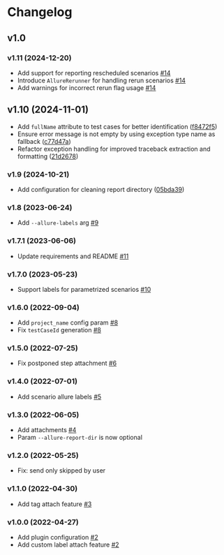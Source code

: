 # Changelog

## v1.0

### v1.11 (2024-12-20)

- Add support for reporting rescheduled scenarios [#14](https://github.com/vedro-universe/vedro-allure-reporter/pull/14)
- Introduce `AllureRerunner` for handling rerun scenarios [#14](https://github.com/vedro-universe/vedro-allure-reporter/pull/14)
- Add warnings for incorrect rerun flag usage [#14](https://github.com/vedro-universe/vedro-allure-reporter/pull/14)

## v1.10 (2024-11-01)

- Add `fullName` attribute to test cases for better identification ([f8472f5](https://github.com/vedro-universe/vedro-allure-reporter/commit/f8472f5d96ce45f48e7d3a73cd78cb881a3a31c0))
- Ensure error message is not empty by using exception type name as fallback ([c77d47a](https://github.com/vedro-universe/vedro-allure-reporter/commit/c77d47a74d1c2379431cceb36c681878a0bee846))
- Refactor exception handling for improved traceback extraction and formatting ([21d2678](https://github.com/vedro-universe/vedro-allure-reporter/commit/21d2678383a23ad097ed5a4091080027b6d37214))

### v1.9 (2024-10-21)

- Add configuration for cleaning report directory ([05bda39](https://github.com/vedro-universe/vedro-allure-reporter/commit/05bda39d330163a33a3dfe5b453b0e6efba54b5e))

### v1.8 (2023-06-24)

- Add `--allure-labels` arg [#9](https://github.com/vedro-universe/vedro-allure-reporter/pull/9)

### v1.7.1 (2023-06-06)

- Update requirements and README [#11](https://github.com/vedro-universe/vedro-allure-reporter/pull/11)

### v1.7.0 (2023-05-23)

- Support labels for parametrized scenarios [#10](https://github.com/vedro-universe/vedro-allure-reporter/pull/10)

### v1.6.0 (2022-09-04)

- Add `project_name` config param [#8](https://github.com/vedro-universe/vedro-allure-reporter/pull/8)
- Fix `testCaseId` generation [#8](https://github.com/vedro-universe/vedro-allure-reporter/pull/8)

### v1.5.0 (2022-07-25)

- Fix postponed step attachment [#6](https://github.com/vedro-universe/vedro-allure-reporter/pull/6)

### v1.4.0 (2022-07-01)

- Add scenario allure labels [#5](https://github.com/vedro-universe/vedro-allure-reporter/pull/5)

### v1.3.0 (2022-06-05)

- Add attachments [#4](https://github.com/vedro-universe/vedro-allure-reporter/pull/4)
- Param `--allure-report-dir` is now optional

### v1.2.0 (2022-05-25)

- Fix: send only skipped by user

### v1.1.0 (2022-04-30)

- Add tag attach feature [#3](https://github.com/vedro-universe/vedro-allure-reporter/pull/3)

### v1.0.0 (2022-04-27)

- Add plugin configuration [#2](https://github.com/vedro-universe/vedro-allure-reporter/pull/2)
- Add custom label attach feature [#2](https://github.com/vedro-universe/vedro-allure-reporter/pull/2)
